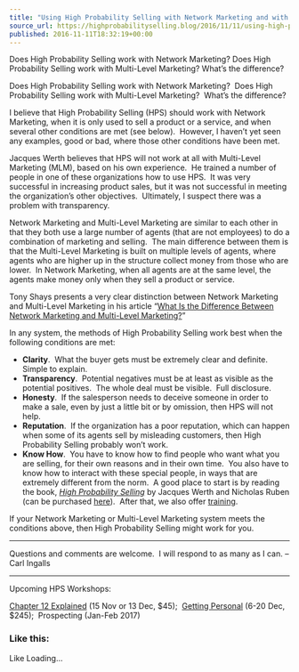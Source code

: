 ```yaml
---
title: "Using High Probability Selling with Network Marketing and with Multi-Level Marketing"
source_url: https://highprobabilityselling.blog/2016/11/11/using-high-probability-selling-with-network-marketing-and-with-multi-level-marketing
published: 2016-11-11T18:32:19+00:00
---
```

Does High Probability Selling work with Network Marketing? Does High Probability Selling work with Multi\-Level Marketing? What’s the difference?




Does High Probability Selling work with Network Marketing?  Does High Probability Selling work with Multi\-Level Marketing?  What’s the difference?


I believe that High Probability Selling (HPS) should work with Network Marketing, when it is only used to sell a product or a service, and when several other conditions are met (see below).  However, I haven’t yet seen any examples, good or bad, where those other conditions have been met.


Jacques Werth believes that HPS will not work at all with Multi\-Level Marketing (MLM), based on his own experience.  He trained a number of people in one of these organizations how to use HPS.  It was very successful in increasing product sales, but it was not successful in meeting the organization’s other objectives.  Ultimately, I suspect there was a problem with transparency.


Network Marketing and Multi\-Level Marketing are similar to each other in that they both use a large number of agents (that are not employees) to do a combination of marketing and selling.  The main difference between them is that the Multi\-Level Marketing is built on multiple levels of agents, where agents who are higher up in the structure collect money from those who are lower.  In Network Marketing, when all agents are at the same level, the agents make money only when they sell a product or service.


Tony Shays presents a very clear distinction between Network Marketing and Multi\-Level Marketing in his article “[What Is the Difference Between Network Marketing and Multi\-Level Marketing?](http://www.homebasedbusinesssuccesscenter.com/articles/what-is-the-difference-between-network-marketing-and-multi-level-marketing/)”


In any system, the methods of High Probability Selling work best when the following conditions are met:


* **Clarity**.  What the buyer gets must be extremely clear and definite.  Simple to explain.
* **Transparency**.  Potential negatives must be at least as visible as the potential positives.  The whole deal must be visible.  Full disclosure.
* **Honesty**.  If the salesperson needs to deceive someone in order to make a sale, even by just a little bit or by omission, then HPS will not help.
* **Reputation**.  If the organization has a poor reputation, which can happen when some of its agents sell by misleading customers, then High Probability Selling probably won’t work.
* **Know How**.  You have to know how to find people who want what you are selling, for their own reasons and in their own time.  You also have to know how to interact with these special people, in ways that are extremely different from the norm.  A good place to start is by reading the book, [*High Probability Selling*](http://www.highprobsell.com/book_hps/index.html) by Jacques Werth and Nicholas Ruben (can be purchased [here](http://www.highprobsell.com/products/index.html#HPSBook)).  After that, we also offer [training](http://www.highprobsell.com/workshops/index.html).


If your Network Marketing or Multi\-Level Marketing system meets the conditions above, then High Probability Selling might work for you.




---


Questions and comments are welcome.  I will respond to as many as I can. – Carl Ingalls




---


Upcoming HPS Workshops:  

[Chapter 12 Explained](http://www.highprobsell.com/workshops/chapt12/index.html) (15 Nov or 13 Dec, $45\);  [Getting Personal](http://www.highprobsell.com/workshops/tri1/index.html) (6\-20 Dec, $245\);  Prospecting (Jan\-Feb 2017\)


### Like this:

Like Loading...
